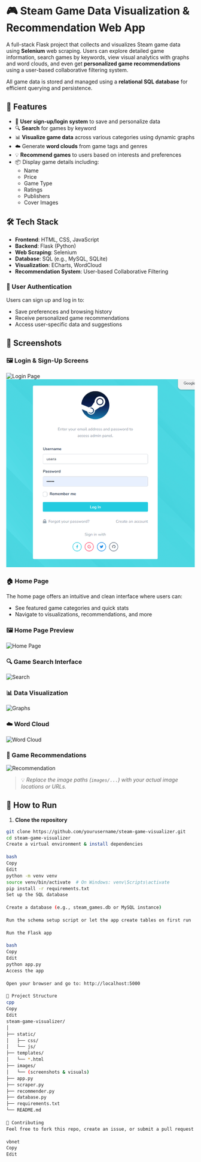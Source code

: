 # 🎮 Steam Game Data Visualization & Recommendation Web App

A full-stack Flask project that collects and visualizes Steam game data using **Selenium** web scraping. Users can explore detailed game information, search games by keywords, view visual analytics with graphs and word clouds, and even get **personalized game recommendations** using a user-based collaborative filtering system.

All game data is stored and managed using a **relational SQL database** for efficient querying and persistence.

## 🌟 Features

- 🔐 **User sign-up/login system** to save and personalize data
- 🔍 **Search** for games by keyword
- 📊 **Visualize game data** across various categories using dynamic graphs
- ☁️ Generate **word clouds** from game tags and genres
- 💡 **Recommend games** to users based on interests and preferences
- 📦 Display game details including:
  - Name
  - Price
  - Game Type
  - Ratings
  - Publishers
  - Cover Images

## 🛠️ Tech Stack

- **Frontend**: HTML, CSS, JavaScript
- **Backend**: Flask (Python)
- **Web Scraping**: Selenium
- **Database**: SQL (e.g., MySQL, SQLite)
- **Visualization**: ECharts, WordCloud
- **Recommendation System**: User-based Collaborative Filtering

### 🔐 User Authentication

Users can sign up and log in to:

- Save preferences and browsing history
- Receive personalized game recommendations
- Access user-specific data and suggestions

## 📸 Screenshots

### 🖼️ Login & Sign-Up Screens

![Login Page](image/login.png)
![Sign Up Page](image/signup.png)

### 🏠 Home Page

The home page offers an intuitive and clean interface where users can:

- See featured game categories and quick stats
- Navigate to visualizations, recommendations, and more

### 🖼️ Home Page Preview

![Home Page](images/homepage.png)

### 🔍 Game Search Interface
![Search](images/search.png)

### 📊 Data Visualization
![Graphs](images/graphs.png)

### ☁️ Word Cloud
![Word Cloud](images/wordcloud.png)

### 🎯 Game Recommendations
![Recommendation](images/recommendation.png)

> 💡 *Replace the image paths (`images/...`) with your actual image locations or URLs.*

## 🚀 How to Run

1. **Clone the repository**

```bash
git clone https://github.com/yourusername/steam-game-visualizer.git
cd steam-game-visualizer
Create a virtual environment & install dependencies

bash
Copy
Edit
python -m venv venv
source venv/bin/activate  # On Windows: venv\Scripts\activate
pip install -r requirements.txt
Set up the SQL database

Create a database (e.g., steam_games.db or MySQL instance)

Run the schema setup script or let the app create tables on first run

Run the Flask app

bash
Copy
Edit
python app.py
Access the app

Open your browser and go to: http://localhost:5000

📂 Project Structure
cpp
Copy
Edit
steam-game-visualizer/
│
├── static/
│   ├── css/
│   └── js/
├── templates/
│   └── *.html
├── images/
│   └── (screenshots & visuals)
├── app.py
├── scraper.py
├── recommender.py
├── database.py
├── requirements.txt
└── README.md

🤝 Contributing
Feel free to fork this repo, create an issue, or submit a pull request!

vbnet
Copy
Edit
